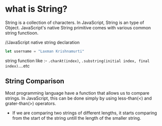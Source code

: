 # what is String?

String is a collection of characters. In JavaScript, String is an type of Object. JavaScript's native String primitive comes with various common string functioon. 

//JavaScript native string declaration

```javascript
let username = "Laxman Krishnamurti"
```

string function like :- <code>.charAt(index)</code>, <code>.substring(initial index, final index)</code>....etc

## String Comparison
Most programming language have a function that allows us to compare strings. In JavaScript, this can be done simply by using
less-than(<) and grater-than(>) operators.

- If we are comparing two strings of different lengths, it starts comparing from the start of the string untill the length of 
the smaller string.
